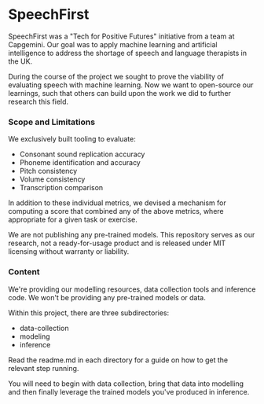 # SpeechFirst

SpeechFirst was a "Tech for Positive Futures" initiative from a team at Capgemini. Our goal was to apply machine learning and artificial intelligence to address the shortage of speech and language therapists in the UK.

During the course of the project we sought to prove the viability of evaluating speech with machine learning. Now we want to open-source our learnings, such that others can build upon the work we did to further research this field.

### Scope and Limitations

We exclusively built tooling to evaluate:

- Consonant sound replication accuracy
- Phoneme identification and accuracy
- Pitch consistency
- Volume consistency
- Transcription comparison

In addition to these individual metrics, we devised a mechanism for computing a score that combined any of the above metrics, where appropriate for a given task or exercise.

We are not publishing any pre-trained models. This repository serves as our research, not a ready-for-usage product and is released under MIT licensing without warranty or liability.

### Content

We're providing our modelling resources, data collection tools and inference code. We won't be providing any pre-trained models or data.

Within this project, there are three subdirectories:
- data-collection
- modeling
- inference

Read the readme.md in each directory for a guide on how to get the relevant step running.

You will need to begin with data collection, bring that data into modelling and then finally leverage the trained models you've produced in inference.
